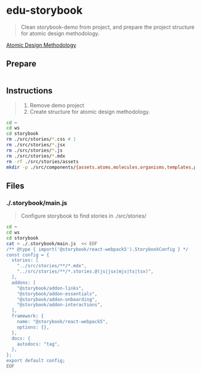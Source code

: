 # edu-storybook

> Clean storybook-demo from project, and prepare the project structure for atomic design methodology.

[Atomic Design Methodology](https://atomicdesign.bradfrost.com/chapter-2/)

## Prepare

> 

```bash
```


## Instructions

> 1. Remove demo project
> 2. Create structure for atomic design methodology.
>

```bash
cd ~
cd ws
cd storybook
rm ./src/stories/*.css # 1
rm ./src/stories/*.jsx
rm ./src/stories/*.js
rm ./src/stories/*.mdx
rm -rf ./src/stories/assets
mkdir -p ./src/components/{assets,atoms,molecules,organisms,templates,pages} # 2
```


## Files

### ./.storybook/main.js

> Configure storybook to find stories in ./src/stories/

```bash
cd ~
cd ws
cd storybook
cat > ./.storybook/main.js  << EOF
/** @type { import('@storybook/react-webpack5').StorybookConfig } */
const config = {
  stories: [
    "../src/stories/**/*.mdx",
    "../src/stories/**/*.stories.@(js|jsx|mjs|ts|tsx)",
  ],
  addons: [
    "@storybook/addon-links",
    "@storybook/addon-essentials",
    "@storybook/addon-onboarding",
    "@storybook/addon-interactions",
  ],
  framework: {
    name: "@storybook/react-webpack5",
    options: {},
  },
  docs: {
    autodocs: "tag",
  },
};
export default config;
EOF
```

